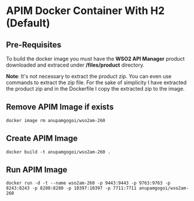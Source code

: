 # APIM Docker Container With H2 (Default)

## Pre-Requisites
To build the docker image you must have the **WSO2 API Manager** product downloaded and extraced under **/files/product** directory.

**Note**: It's not necessary to extract the product zip. You can even use commands to extract the zip file. For the sake of simplicity I have extracted the product zip and in the Dockerfile I copy the extracted zip to the image.

## Remove APIM Image if exists
```
docker image rm anupamgogoi/wso2am-260
```

## Create APIM Image
```
docker build -t anupamgogoi/wso2am-260 .
```

## Run APIM Image
```
docker run -d -t --name wso2am-260 -p 9443:9443 -p 9763:9763 -p 8243:8243 -p 8280:8280 -p 10397:10397 -p 7711:7711 anupamgogoi/wso2am-260

```
